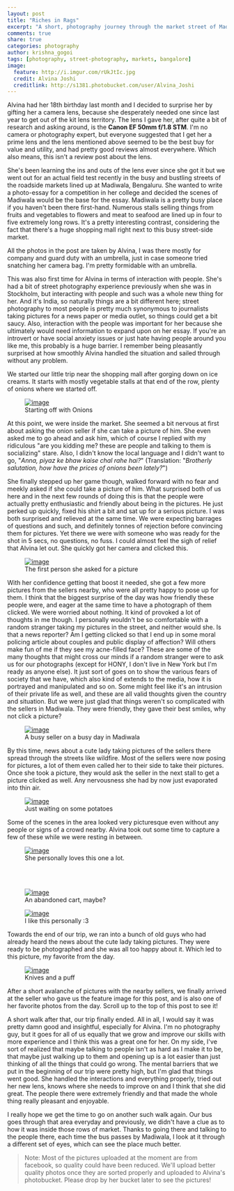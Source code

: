 ```yaml
---
layout: post
title: "Riches in Rags"
excerpt: "A short, photography journey through the market street of Madiwala"
comments: true
share: true
categories: photography
author: krishna_gogoi
tags: [photography, street-photography, markets, bangalore]
image:
  feature: http://i.imgur.com/rUkJtIc.jpg
  credit: Alvina Joshi
  creditlink: http://s1381.photobucket.com/user/Alvina_Joshi
---
```



Alvina had her 18th birthday last month and I decided to surprise her by gifting her
a camera lens, because she desperately needed one since last year to get out of the
kit lens territory. The lens I gave her, after quite a bit of research and asking
around, is the **Canon EF 50mm f/1.8 STM**. I'm no camera or photography expert, but
everyone suggested that I get her a prime lens and the lens mentioned above seemed to
be the best buy for value and utility, and had pretty good reviews almost
everywhere. Which also means, this isn't a review post about the lens.

She's been learning the ins and outs of the lens ever since she got it but we went
out for an actual field test recently in the busy and bustling streets of the
roadside markets lined up at Madiwala, Bengaluru. She wanted to write a photo-essay
for a competition in her college and decided the scenes of Madiwala would be the base
for the essay. Madiwala is a pretty busy place if you haven't been there first-hand.
Numerous stalls selling things from fruits and vegetables to flowers and meat to
seafood are lined up in four to five extremely long rows. It's a pretty interesting
contrast, considering the fact that there's a huge shopping mall right next to this
busy street-side market.

All the photos in the post are taken by Alvina, I was there mostly for company and
guard duty with an umbrella, just in case someone tried snatching her camera bag. I'm
pretty formidable with an umbrella.

This was also first time for Alvina in terms of interaction with people. She's had a
bit of street photography experience previously when she was in Stockholm, but
interacting with people and such was a whole new thing for her. And it's India, so
naturally things are a bit different here; street photography to most people is
pretty much synonymous to journalists taking pictures for a news paper or media
outlet, so things could get a bit saucy. Also, interaction with the people was
important for her because she ultimately would need information to expand upon on her
essay. If you're an introvert or have social anxiety issues or just hate having
people around you like me, this probably is a huge barrier. I remember being
pleasantly surprised at how smoothly Alvina handled the situation and sailed through
without any problem.

We started our little trip near the shopping mall after gorging down on ice
creams. It starts with mostly vegetable stalls at that end of the row, plenty of
onions where we started off.

<figure>
	<a href="http://i.imgur.com/2uVFrrp.jpg"><img src="http://i.imgur.com/2uVFrrp.jpg"
	alt="image"></a>
	<figcaption>Starting off with Onions</figcaption>
</figure>

At this point, we were inside the market. She seemed a bit nervous at first about
asking the onion seller if she can take a picture of him. She even asked me to go
ahead and ask him, which of course I replied with my ridiculous "are you kidding me?
these are people and talking to them is socializing" stare. Also, I didn't know the
local language and I didn't want to go, "*Anna, piyaz ke bhaw kaise chal rahe hai?*"
(Translation: "*Brotherly salutation, how have the prices of onions been lately?*")

She finally stepped up her game though, walked forward with no fear and meekly asked
if she could take a picture of him. What surprised both of us here and in the next
few rounds of doing this is that the people were actually pretty enthusiastic and
friendly about being in the pictures. He just perked up quickly, fixed his shirt a
bit and sat up for a serious picture. I was both surprised and relieved at the same
time. We were expecting barrages of questions and such, and definitely tonnes of
rejection before convincing them for pictures. Yet there we were with someone who was
ready for the shot in 5 secs, no questions, no fuss. I could almost feel the sigh of
relief that Alvina let out. She quickly got her camera and clicked this.

<figure>
<a href="http://i.imgur.com/PUrlpg6.jpg"><img src="http://i.imgur.com/PUrlpg6.jpg"
alt="image"></a>
<figcaption>The first person she asked for a picture</figcaption>
</figure>

With her confidence getting that boost it needed, she got a few more pictures from
the sellers nearby, who were all pretty happy to pose up for them. I think that the
biggest surprise of the day was how friendly these people were, and eager at the same
time to have a photograph of them clicked. We were worried about nothing. It kind of
provoked a lot of thoughts in me though. I personally wouldn't be so comfortable with
a random stranger taking my pictures in the street, and neither would she. Is that a
news reporter? Am I getting clicked so that I end up in some moral policing article
about couples and public display of affection? Will others make fun of me if they see
my acne-filled face? These are some of the many thoughts that might cross our minds
if a random stranger were to ask us for our photographs (except for HONY, I don't
live in New York but I'm ready as anyone else). It just sort of goes on to show the
various fears of society that we have, which also kind of extends to the media, how
it is portrayed and manipulated and so on. Some might feel like it's an intrusion of
their private life as well, and these are all valid thoughts given the country and
situation. But we were just glad that things weren't so complicated with the sellers
in Madiwala. They were friendly, they gave their best smiles, why not click a
picture?

<figure>
<a href="http://i.imgur.com/w22ZnJT.jpg"><img src="http://i.imgur.com/w22ZnJT.jpg"
alt="image"></a>
<figcaption>A busy seller on a busy day in Madiwala</figcaption>
</figure>

By this time, news about a cute lady taking pictures of the sellers there spread
through the streets like wildfire. Most of the sellers were now posing for pictures,
a lot of them even called her to their side to take their pictures. Once she took a
picture, they would ask the seller in the next stall to get a picture clicked as
well. Any nervousness she had by now just evaporated into thin air.

<figure>
<a href="http://i.imgur.com/u7OEzpL.jpg"><img src="http://i.imgur.com/u7OEzpL.jpg"
alt="image"></a>
<figcaption>Just waiting on some potatoes</figcaption>
</figure>

Some of the scenes in the area looked very picturesque even without any people or
signs of a crowd nearby. Alvina took out some time to capture a few of these while we
were resting in between.

<figure>
<a href="http://i.imgur.com/QJGneuZ.jpg"><img src="http://i.imgur.com/QJGneuZ.jpg"
alt="image"></a>
<figcaption>She personally loves this one a lot.</figcaption>
</figure><br><br>

<figure>
<a href="http://i.imgur.com/dWSWXUN.jpg"><img src="http://i.imgur.com/dWSWXUN.jpg"
alt="image"></a>
<figcaption>An abandoned cart, maybe?</figcaption>
</figure>

<figure>
<a href="http://i.imgur.com/Mh7RDJL.jpg"><img src="http://i.imgur.com/Mh7RDJL.jpg"
alt="image"></a>
<figcaption>I like this personally :3</figcaption>
</figure>

Towards the end of our trip, we ran into a bunch of old guys who had already heard
the news about the cute lady taking pictures. They were ready to be photographed and
she was all too happy about it. Which led to this picture, my favorite from the day.

<figure>
<a href="http://i.imgur.com/CQl5TRS.jpg"><img src="http://i.imgur.com/CQl5TRS.jpg"
alt="image"></a>
<figcaption>Knives and a puff</figcaption>
</figure>

After a short avalanche of pictures with the nearby sellers, we finally arrived at
the seller who gave us the feature image for this post, and is also one of her
favorite photos from the day. Scroll up to the top of this post to see it!

A short walk after that, our trip finally ended. All in all, I would say it was
pretty damn good and insightful, especially for Alvina. I'm no photography guy, but
it goes for all of us equally that we grow and improve our skills with more
experience and I think this was a great one for her. On my side, I've sort of
realized that maybe talking to people isn't as hard as I make it to be, that maybe
just walking up to them and opening up is a lot easier than just thinking of all the
things that could go wrong. The mental barriers that we put in the beginning of our
trip were pretty high, but I'm glad that things went good. She handled the
interactions and everything properly, tried out her new lens, knows where she needs
to improve on and I think that she did great. The people there were extremely
friendly and that made the whole thing really pleasant and enjoyable.

I really hope we get the time to go on another such walk again. Our bus goes through
that area everyday and previously, we didn't have a clue as to how it was inside
those rows of market. Thanks to going there and talking to the people there, each
time the bus passes by Madiwala, I look at it through a different set of eyes, which
can see the place much better.

> Note: Most of the pictures uploaded at the moment are from facebook, so quality
> could have been reduced. We'll upload better quality photos once they are sorted
> properly and uploaded to Alvina's photobucket. Please drop by her bucket later to
> see the pictures!
